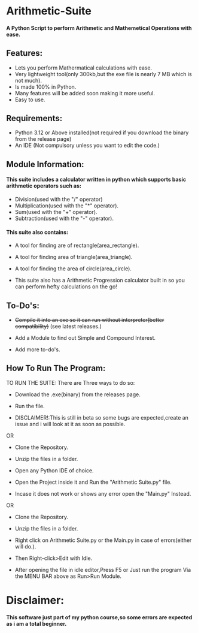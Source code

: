 
# Arithmetic-Suite

#### A Python Script to perform Arithmetic and Mathemetical Operations with ease.

## Features:

- Lets you perform Mathermatical calculations with ease.
- Very lightweight tool(only 300kb,but the exe file is nearly 7 MB which is not much).
- Is made 100% in Python. 
- Many features will be added soon making it more useful.
- Easy to use.

## Requirements:

 - Python 3.12 or Above installed(not required if you download the binary from the release page)
 - An IDE (Not compulsory unless you want to edit the code.)

## Module Information:


#### This suite includes a calculator written in python which supports basic arithmetic operators such as:
            
      
- Division(used with the "/" operator)
- Multiplication(used with the "*" operator).
- Sum(used with the "+" operator).
- Subtraction(used with the "-" operator).

#### This suite also contains:
 
- A tool for finding are of rectangle(area_rectangle).

- A tool for finding area of triangle(area_triangle).

- A tool for finding the area of circle(area_circle).

- This suite also has a Arithmetic Progression calculator built in so you can perform hefty calculations on the go!

## To-Do's:

- ~~Compile it into an exe so it can run without interpreter(better compatibility)~~ (see latest releases.)

-  Add a Module to find out Simple and Compound Interest.

- Add more to-do's.

## How To Run The Program:

TO RUN THE SUITE:
There are Three ways to do so:

  - Download the .exe(binary) from the releases page.

  - Run the file.

  - DISCLAIMER!:This is still in beta so some bugs are expected,create an issue and i will look at it as soon as possible.

OR

  - Clone the Repository.

  - Unzip the files in a folder.

  - Open any Python IDE of choice.

  - Open the Project inside it and Run the "Arithmetic Suite.py" file.

  - Incase it does not work or shows any error open the "Main.py" Instead.

OR

  - Clone the Repository.

  - Unzip the files in a folder.

  - Right click on Arithmetic Suite.py or the Main.py in case of errors(either will do.).

  - Then Right-click>Edit with Idle.
   
  - After opening the file in idle editor,Press F5 or Just run the program Via the MENU BAR above as Run>Run Module.
                   
  # Disclaimer:
  
  #### This software just part of my python course,so some errors are expected as i am a total beginner.
